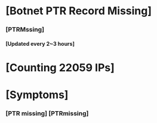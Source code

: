 # [Botnet PTR Record Missing]
### [PTRMssing]
#### [Updated every 2~3 hours]

# [Counting 22059 IPs]

# [Symptoms] 
###   [PTR missing] [PTRmissing]
